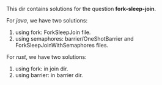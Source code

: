 This dir contains solutions for the question **fork-sleep-join**.

For *java*, we have two solutions: 
1. using fork: ForkSleepJoin file.
2. using semaphores: barrier/OneShotBarrier and ForkSleepJoinWithSemaphores files. 

For *rust*, we have two solutions: 
1. using fork: in join dir.
2. using barrier: in barrier dir. 
